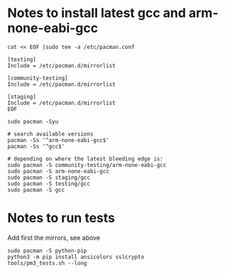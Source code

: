 # Notes to install latest gcc and arm-none-eabi-gcc

```
cat << EOF |sudo tee -a /etc/pacman.conf

[testing]
Include = /etc/pacman.d/mirrorlist

[community-testing]
Include = /etc/pacman.d/mirrorlist

[staging]
Include = /etc/pacman.d/mirrorlist
EOF

sudo pacman -Syu

# search available versions
pacman -Ss '^arm-none-eabi-gcc$'
pacman -Ss '^gcc$'

# depending on where the latest bleeding edge is:
sudo pacman -S community-testing/arm-none-eabi-gcc
sudo pacman -S arm-none-eabi-gcc
sudo pacman -S staging/gcc
sudo pacman -S testing/gcc
sudo pacman -S gcc
```

# Notes to run tests

Add first the mirrors, see above

```
sudo pacman -S python-pip
python3 -m pip install ansicolors sslcrypto
tools/pm3_tests.sh --long
```

